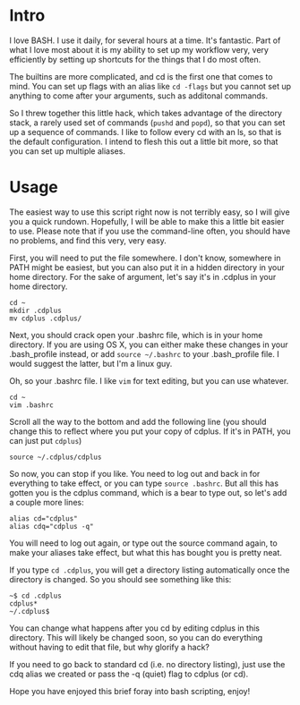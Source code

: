 Intro
=====

I love BASH. I use it daily, for several hours at a time. It's
fantastic. Part of what I love most about it is my ability to
set up my workflow very, very efficiently by setting up shortcuts
for the things that I do most often.

The builtins are more complicated, and cd is the first one that
comes to mind. You can set up flags with an alias like ``cd -flags``
but you cannot set up anything to come after your arguments, such as
additonal commands.

So I threw together this little hack, which takes advantage of the
directory stack, a rarely used set of commands (``pushd`` and ``popd``),
so that you can set up a sequence of commands. I like to follow every
cd with an ls, so that is the default configuration. I intend to flesh
this out a little bit more, so that you can set up multiple aliases.

Usage
=====

The easiest way to use this script right now is not terribly easy,
so I will give you a quick rundown. Hopefully, I will be able to
make this a little bit easier to use. Please note that if you use
the command-line often, you should have no problems, and find this
very, very easy.

First, you will need to put the file somewhere. I don't know, somewhere
in PATH might be easiest, but you can also put it in a hidden directory
in your home directory. For the sake of argument, let's say it's in
.cdplus in your home directory.

    cd ~
    mkdir .cdplus
    mv cdplus .cdplus/

Next, you should crack open your .bashrc file, which is in your home
directory. If you are using OS X, you can either make these changes in
your .bash_profile instead, or add ``source ~/.bashrc`` to your
.bash_profile file. I would suggest the latter, but I'm a linux guy.

Oh, so your .bashrc file. I like ``vim`` for text editing, but you can
use whatever.

    cd ~
    vim .bashrc

Scroll all the way to the bottom and add the following line (you should
change this to reflect where you put your copy of cdplus. If it's in PATH,
you can just put ``cdplus``)

    source ~/.cdplus/cdplus

So now, you can stop if you like. You need to log out and back in for
everything to take effect, or you can type ``source .bashrc``. But all
this has gotten you is the cdplus command, which is a bear to type out, so
let's add a couple more lines:

    alias cd="cdplus"
    alias cdq="cdplus -q"

You will need to log out again, or type out the source command again, to
make your aliases take effect, but what this has bought you is pretty neat.

If you type ``cd .cdplus``, you will get a directory listing automatically
once the directory is changed. So you should see something like this:

    ~$ cd .cdplus
    cdplus*
    ~/.cdplus$ 

You can change what happens after you cd by editing cdplus in this directory.
This will likely be changed soon, so you can do everything without having to
edit that file, but why glorify a hack?

If you need to go back to standard cd (i.e. no directory listing), just use
the cdq alias we created or pass the -q (quiet) flag to cdplus (or cd).

Hope you have enjoyed this brief foray into bash scripting, enjoy!
